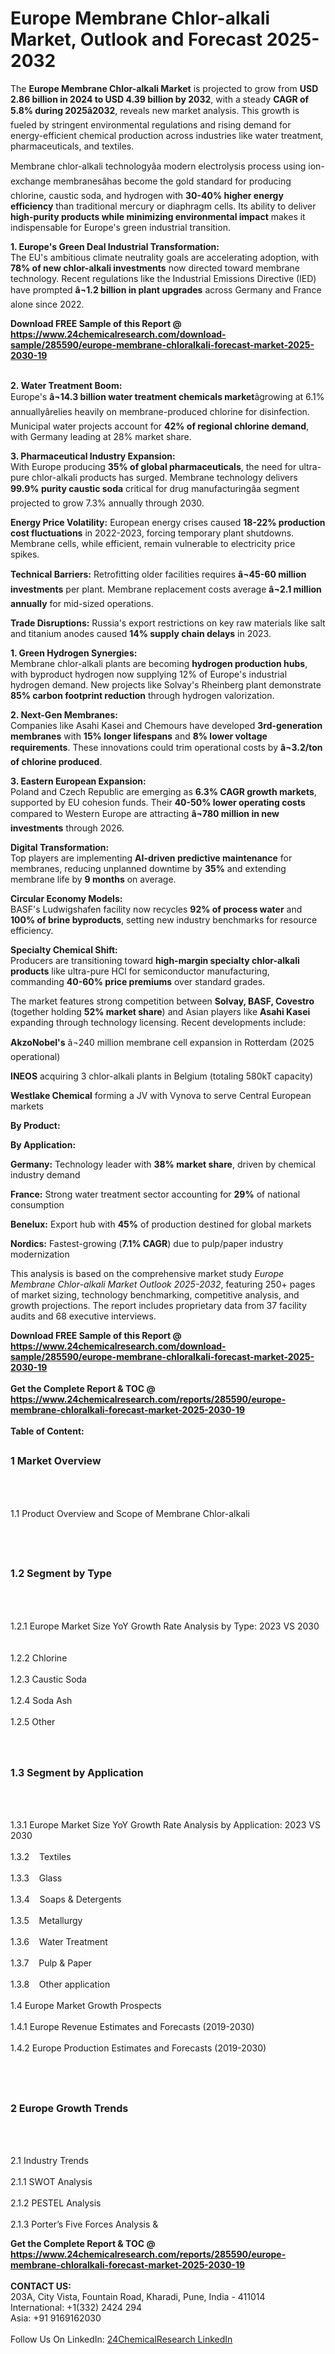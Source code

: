 <h1>Europe Membrane Chlor-alkali Market, Outlook and Forecast 2025-2032</h1><p>The <strong>Europe Membrane Chlor-alkali Market</strong> is projected to grow from <strong>USD 2.86 billion in 2024 to USD 4.39 billion by 2032</strong>, with a steady <strong>CAGR of 5.8% during 2025â2032</strong>, reveals new market analysis. This growth is fueled by stringent environmental regulations and rising demand for energy-efficient chemical production across industries like water treatment, pharmaceuticals, and textiles.</p><p>Membrane chlor-alkali technologyâa modern electrolysis process using ion-exchange membranesâhas become the gold standard for producing chlorine, caustic soda, and hydrogen with <strong>30-40% higher energy efficiency</strong> than traditional mercury or diaphragm cells. Its ability to deliver <strong>high-purity products while minimizing environmental impact</strong> makes it indispensable for Europe's green industrial transition.</p><p><strong>1. Europe's Green Deal Industrial Transformation:</strong><br>
The EU's ambitious climate neutrality goals are accelerating adoption, with <strong>78% of new chlor-alkali investments</strong> now directed toward membrane technology. Recent regulations like the Industrial Emissions Directive (IED) have prompted <strong>â¬1.2 billion in plant upgrades</strong> across Germany and France alone since 2022.</p><div><b>Download FREE Sample of this Report @ 
            <a href="https://www.24chemicalresearch.com/download-sample/285590/europe-membrane-chloralkali-forecast-market-2025-2030-19">
            https://www.24chemicalresearch.com/download-sample/285590/europe-membrane-chloralkali-forecast-market-2025-2030-19</a></b></div><br><p><strong>2. Water Treatment Boom:</strong><br>
Europe's <strong>â¬14.3 billion water treatment chemicals market</strong>âgrowing at 6.1% annuallyârelies heavily on membrane-produced chlorine for disinfection. Municipal water projects account for <strong>42% of regional chlorine demand</strong>, with Germany leading at 28% market share.</p><p><strong>3. Pharmaceutical Industry Expansion:</strong><br>
With Europe producing <strong>35% of global pharmaceuticals</strong>, the need for ultra-pure chlor-alkali products has surged. Membrane technology delivers <strong>99.9% purity caustic soda</strong> critical for drug manufacturingâa segment projected to grow 7.3% annually through 2030.</p><p><strong>Energy Price Volatility:</strong> European energy crises caused <strong>18-22% production cost fluctuations</strong> in 2022-2023, forcing temporary plant shutdowns. Membrane cells, while efficient, remain vulnerable to electricity price spikes.</p><p><strong>Technical Barriers:</strong> Retrofitting older facilities requires <strong>â¬45-60 million investments</strong> per plant. Membrane replacement costs average <strong>â¬2.1 million annually</strong> for mid-sized operations.</p><p><strong>Trade Disruptions:</strong> Russia's export restrictions on key raw materials like salt and titanium anodes caused <strong>14% supply chain delays</strong> in 2023.</p><p><strong>1. Green Hydrogen Synergies:</strong><br>
Membrane chlor-alkali plants are becoming <strong>hydrogen production hubs</strong>, with byproduct hydrogen now supplying 12% of Europe's industrial hydrogen demand. New projects like Solvay's Rheinberg plant demonstrate <strong>85% carbon footprint reduction</strong> through hydrogen valorization.</p><p><strong>2. Next-Gen Membranes:</strong><br>
Companies like Asahi Kasei and Chemours have developed <strong>3rd-generation membranes</strong> with <strong>15% longer lifespans</strong> and <strong>8% lower voltage requirements</strong>. These innovations could trim operational costs by <strong>â¬3.2/ton of chlorine produced</strong>.</p><p><strong>3. Eastern European Expansion:</strong><br>
Poland and Czech Republic are emerging as <strong>6.3% CAGR growth markets</strong>, supported by EU cohesion funds. Their <strong>40-50% lower operating costs</strong> compared to Western Europe are attracting <strong>â¬780 million in new investments</strong> through 2026.</p><p><strong>Digital Transformation:</strong> <br>
	Top players are implementing <strong>AI-driven predictive maintenance</strong> for membranes, reducing unplanned downtime by <strong>35%</strong> and extending membrane life by <strong>9 months</strong> on average.</p><p><strong>Circular Economy Models:</strong><br>
	BASF's Ludwigshafen facility now recycles <strong>92% of process water</strong> and <strong>100% of brine byproducts</strong>, setting new industry benchmarks for resource efficiency.</p><p><strong>Specialty Chemical Shift:</strong><br>
	Producers are transitioning toward <strong>high-margin specialty chlor-alkali products</strong> like ultra-pure HCl for semiconductor manufacturing, commanding <strong>40-60% price premiums</strong> over standard grades.</p><p>The market features strong competition between <strong>Solvay, BASF, Covestro</strong> (together holding <strong>52% market share</strong>) and Asian players like <strong>Asahi Kasei</strong> expanding through technology licensing. Recent developments include:</p><p><strong>AkzoNobel's</strong> â¬240 million membrane cell expansion in Rotterdam (2025 operational)</p><p><strong>INEOS</strong> acquiring 3 chlor-alkali plants in Belgium (totaling 580kT capacity)</p><p><strong>Westlake Chemical</strong> forming a JV with Vynova to serve Central European markets</p><p><strong>By Product:</strong></p><p><strong>By Application:</strong></p><p><strong>Germany:</strong> Technology leader with <strong>38% market share</strong>, driven by chemical industry demand</p><p><strong>France:</strong> Strong water treatment sector accounting for <strong>29%</strong> of national consumption</p><p><strong>Benelux:</strong> Export hub with <strong>45%</strong> of production destined for global markets</p><p><strong>Nordics:</strong> Fastest-growing (<strong>7.1% CAGR</strong>) due to pulp/paper industry modernization</p><p>This analysis is based on the comprehensive market study <em>Europe Membrane Chlor-alkali Market Outlook 2025-2032</em>, featuring 250+ pages of market sizing, technology benchmarking, competitive analysis, and growth projections. The report includes proprietary data from 37 facility audits and 68 executive interviews.</p><div><b>Download FREE Sample of this Report @ 
            <a href="https://www.24chemicalresearch.com/download-sample/285590/europe-membrane-chloralkali-forecast-market-2025-2030-19">
            https://www.24chemicalresearch.com/download-sample/285590/europe-membrane-chloralkali-forecast-market-2025-2030-19</a></b></div><br><div><b>Get the Complete Report & TOC @ 
            <a href="https://www.24chemicalresearch.com/reports/285590/europe-membrane-chloralkali-forecast-market-2025-2030-19">
            https://www.24chemicalresearch.com/reports/285590/europe-membrane-chloralkali-forecast-market-2025-2030-19</a></b></div><br>
            <b>Table of Content:</b><p><h2><span style="font-size:16px"><strong>1 Market Overview&nbsp;&nbsp; &nbsp;</strong></span></h2><br />
<br />
<p>1.1 Product Overview and Scope of Membrane Chlor-alkali&nbsp;</p><br />
<br />
<h2><strong><span style="font-size:16px">1.2 Segment by Type&nbsp;&nbsp; &nbsp;</span></strong></h2><br />
<br />
<p>1.2.1 Europe Market Size YoY Growth Rate Analysis by Type: 2023 VS 2030&nbsp;&nbsp; &nbsp;<br /><br />
1.2.2 Chlorine&nbsp;&nbsp; &nbsp;<br /><br />
1.2.3 Caustic Soda<br /><br />
1.2.4 Soda Ash<br /><br />
1.2.5 Other<br /><br />
<br />
<h2><span style="font-size:16px"><strong>1.3 Segment by Application&nbsp;&nbsp;</strong></span></h2><br />
<br />
<p>1.3.1 Europe Market Size YoY Growth Rate Analysis by Application: 2023 VS 2030&nbsp;&nbsp; &nbsp;<br /><br />
1.3.2&nbsp;&nbsp; &nbsp;Textiles<br /><br />
1.3.3&nbsp;&nbsp; &nbsp;Glass<br /><br />
1.3.4&nbsp;&nbsp; &nbsp;Soaps & Detergents<br /><br />
1.3.5&nbsp;&nbsp; &nbsp;Metallurgy<br /><br />
1.3.6&nbsp;&nbsp; &nbsp;Water Treatment<br /><br />
1.3.7&nbsp;&nbsp; &nbsp;Pulp & Paper<br /><br />
1.3.8&nbsp;&nbsp; &nbsp;Other application<br /><br />
1.4 Europe Market Growth Prospects&nbsp;&nbsp; &nbsp;<br /><br />
1.4.1 Europe Revenue Estimates and Forecasts (2019-2030)&nbsp;&nbsp; &nbsp;<br /><br />
1.4.2 Europe Production Estimates and Forecasts (2019-2030)&nbsp;&nbsp;</p><br />
<br />
<h2><span style="font-size:16px"><strong>2 Europe Growth Trends&nbsp;&nbsp; &nbsp;</strong></span></h2><br />
<br />
<p>2.1 Industry Trends&nbsp;&nbsp; &nbsp;<br /><br />
2.1.1 SWOT Analysis&nbsp;&nbsp; &nbsp;<br /><br />
2.1.2 PESTEL Analysis&nbsp;&nbsp; &nbsp;<br /><br />
2.1.3 Porter&rsquo;s Five Forces Analysis&nbsp;&</p><div><b>Get the Complete Report & TOC @ 
            <a href="https://www.24chemicalresearch.com/reports/285590/europe-membrane-chloralkali-forecast-market-2025-2030-19">
            https://www.24chemicalresearch.com/reports/285590/europe-membrane-chloralkali-forecast-market-2025-2030-19</a></b></div><br><b>CONTACT US:</b><br>
            203A, City Vista, Fountain Road, Kharadi, Pune, India - 411014<br>
            International: +1(332) 2424 294<br>
            Asia: +91 9169162030 <br><br>
            Follow Us On LinkedIn: <a href="https://www.linkedin.com/company/24chemicalresearch/">24ChemicalResearch LinkedIn</a>